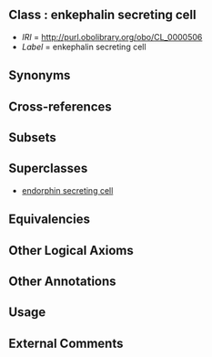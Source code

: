 
## Class : enkephalin secreting cell

 * *IRI* = http://purl.obolibrary.org/obo/CL_0000506
 * *Label* = enkephalin secreting cell

## Synonyms


## Cross-references


## Subsets


## Superclasses

 * [endorphin secreting cell](../../CL/07/CL_0000507.md)

## Equivalencies


## Other Logical Axioms


## Other Annotations


## Usage


## External Comments

